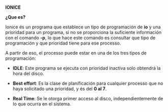 **IONICE**

**¿Que es?**

Ionice és un programa que establece un tipo de programación de **io** y una prioridad para un programa, si no se proporciona la suficiente información con el comando **-p**, lo que hace este comando es consultar que tipo de programación y que prioridad tiene para ese processo. 

A partir de eso, el processo puede estar en una de los tres tipos de programación:

- **IDLE**: Este programa se ejecuta con prioridad inactiva solo obtendrá la hora del disco.

- **Best effort**: Es la clase de planificación para cualquier processo que no haya solicitado una prioridad, y és del **0 al 7**.

- **Real Time**: Se le otorga primer acceso al disco, independientemente de lo que ocurra en el sistema. 
